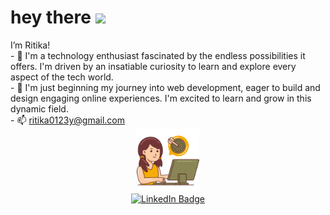 <h1>
    hey there
    <img src="https://media.giphy.com/media/hvRJCLFzcasrR4ia7z/giphy.gif" width="30px"/>
 </h1>
I’m Ritika!<br>
- 👀 I'm a technology enthusiast fascinated by the endless possibilities it offers. I'm driven by an insatiable curiosity to learn and explore every aspect of the tech world.<br>
- 🌱 I'm just beginning my journey into web development, eager to build and design engaging online experiences. I'm excited to learn and grow in this dynamic field.<br>
- 📫 <a href="ritika0123y@gmail.com"> ritika0123y@gmail.com</a>
<div id="header" align="center">
<img src="images/girl (1).png" width="100">
</div>
<div id="badges" style="margin: 0 auto; width: fit-content;">
    <a href="https://www.linkedin.com/in/ritika-yadav-4479a0238/">
      <img src="https://img.shields.io/badge/LinkedIn-blue?style=for-the-badge&logo=linkedin&logoColor=white" alt="LinkedIn Badge"/>
    </a>
</div>


<!---
ritzzy01/ritzzy01 is a ✨ special ✨ repository because its `README.md` (this file) appears on your GitHub profile.
You can click the Preview link to take a look at your changes.
--->
